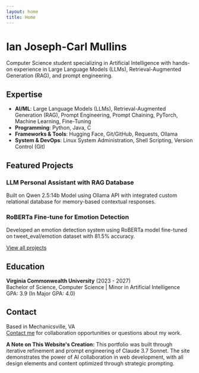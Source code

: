 ```yaml
---
layout: home
title: Home
---
```


# Ian Joseph-Carl Mullins

Computer Science student specializing in Artificial Intelligence with hands-on experience in Large Language Models (LLMs), Retrieval-Augmented Generation (RAG), and prompt engineering.

## Expertise

- **AI/ML**: Large Language Models (LLMs), Retrieval-Augmented Generation (RAG), Prompt Engineering, Prompt Chaining, PyTorch, Machine Learning, Fine-Tuning
- **Programming**: Python, Java, C
- **Frameworks & Tools**: Hugging Face, Git/GitHub, Requests, Ollama
- **System & DevOps**: Linux System Administration, Shell Scripting, Version Control (Git)

## Featured Projects

### LLM Personal Assistant with RAG Database
Built on Qwen 2.5:14b Model using Ollama API with integrated custom relational database for memory-based contextual responses.

### RoBERTa Fine-tune for Emotion Detection
Developed an emotion detection system using RoBERTa model fine-tuned on tweet_eval/emotion dataset with 81.5% accuracy.

[View all projects](/projects)

## Education

**Virginia Commonwealth University** (2023 - 2027)  
Bachelor of Science, Computer Science | Minor in Artificial Intelligence  
GPA: 3.9 (In Major GPA: 4.0)

## Contact

Based in Mechanicsville, VA  
[Contact me](/contact) for collaboration opportunities or questions about my work.

<div class="site-creation-note">
  <p><strong>A Note on This Website's Creation:</strong> This portfolio was built through iterative refinement and prompt engineering of Claude 3.7 Sonnet. The site demonstrates the power of AI collaboration in web development, with all design elements and content optimized through strategic prompting.</p>
</div> 